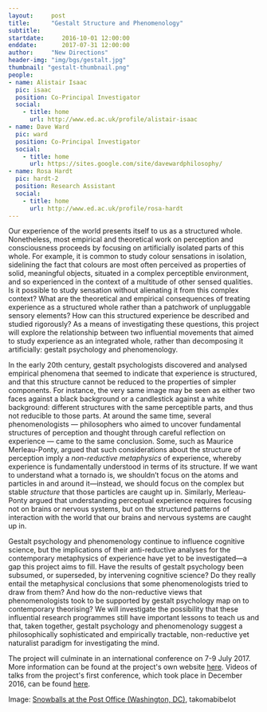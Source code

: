 ```yaml
---
layout:     post
title:      "Gestalt Structure and Phenomenology"
subtitle:
startdate:     2016-10-01 12:00:00
enddate:       2017-07-31 12:00:00
author:     "New Directions"
header-img: "img/bgs/gestalt.jpg"
thumbnail: "gestalt-thumbnail.png"
people:
- name: Alistair Isaac
  pic: isaac
  position: Co-Principal Investigator
  social:
    - title: home
      url: http://www.ed.ac.uk/profile/alistair-isaac
- name: Dave Ward
  pic: ward
  position: Co-Principal Investigator
  social:
    - title: home
      url: https://sites.google.com/site/davewardphilosophy/
- name: Rosa Hardt
  pic: hardt-2
  position: Research Assistant
  social:
    - title: home
      url: http://www.ed.ac.uk/profile/rosa-hardt
---
```


Our experience of the world presents itself to us as a structured whole. Nonetheless, most empirical and theoretical work on perception and consciousness proceeds by focusing on artificially isolated parts of this whole. For example, it is common to study colour sensations in isolation, sidelining the fact that colours are most often perceived as properties of solid, meaningful objects, situated in a complex perceptible environment, and so experienced in the context of a multitude of other sensed qualities. Is it possible to study sensation without alienating it from this complex context? What are the theoretical and empirical consequences of treating experience as a structured whole rather than a patchwork of unpluggable sensory elements? How can this structured experience be described and studied rigorously? As a means of investigating these questions, this project will explore the relationship between two influential movements that aimed to study experience as an integrated whole, rather than decomposing it artificially: gestalt psychology and phenomenology.

In the early 20th century, gestalt psychologists discovered and analysed empirical phenomena that seemed to indicate that experience is structured, and that this structure cannot be reduced to the properties of simpler components. For instance, the very same image may be seen as either two faces against a black background or a candlestick against a white background: different structures with the same perceptible parts, and thus not reducible to those parts. At around the same time, several phenomenologists — philosophers who aimed to uncover fundamental structures of perception and thought through careful reflection on experience — came to the same conclusion. Some, such as Maurice Merleau-Ponty, argued that such considerations about the structure of perception imply a *non-reductive metaphysics* of experience, whereby experience is fundamentally understood in terms of its structure. If we want to understand what a tornado is, we shouldn’t focus on the atoms and particles in and around it—instead, we should focus on the complex but stable *structure* that those particles are caught up in. Similarly, Merleau-Ponty argued that understanding perceptual experience requires focusing not on brains or nervous systems, but on the structured patterns of interaction with the world that our brains and nervous systems are caught up in.

Gestalt psychology and phenomenology continue to influence cognitive science, but the implications of their anti-reductive analyses for the contemporary metaphysics of experience have yet to be investigated—a gap this project aims to fill. Have the results of gestalt psychology been subsumed, or superseded, by intervening cognitive science? Do they really entail the metaphysical conclusions that some phenomenologists tried to draw from them? And how do the non-reductive views that phenomenologists took to be supported by gestalt psychology map on to contemporary theorising? We will investigate the possibility that these influential research programmes still have important lessons to teach us and that, taken together, gestalt psychology and phenomenology suggest a philosophically sophisticated and empirically tractable, non-reductive yet naturalist paradigm for investigating the mind.

The project will culminate in an international conference on 7-9 July 2017. More information can be found at the project's own website [here](http://www.blogs.hss.ed.ac.uk/gestalt-structure-phenomenology/). Videos of talks from the project's first conference, which took place in December 2016, can be found [here](http://www.blogs.hss.ed.ac.uk/gestalt-structure-phenomenology/2016/12/15/dec-3-conference-videos/).

<span class="caption text-muted">Image:
<a href="https://www.flickr.com/photos/takomabibelot/4346381966" target="_blank">Snowballs at the Post Office (Washington, DC)</a>, takomabibelot</span>
